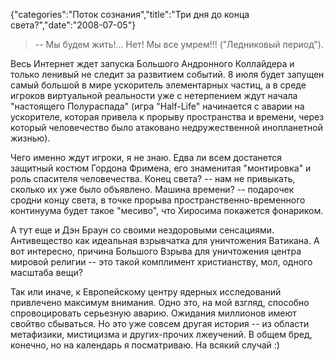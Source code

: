 {"categories":"Поток сознания","title":"Три дня до конца света?","date":"2008-07-05"}

> \-- Мы будем жить!... Нет! Мы все умрем!!! ("Ледниковый период").

Весь Интернет ждет запуска Большого Андронного Коллайдера и только ленивый не следит за развитием событий. 8 июля будет запущен самый большой в мире ускоритель элементарных частиц, а в среде игроков виртуальной реальности уже с нетерпением ждут начала "настоящего Полураспада" (игра "Half-Life" начинается с аварии на ускорителе, которая привела к прорыву пространства и времени, через который человечество было атаковано недружественной инопланетной жизнью).

Чего именно ждут игроки, я не знаю. Едва ли всем достанется защитный костюм Гордона Фримена, его знаменитая "монтировка" и роль спасителя человечества. Конец света? -- нам не привыкать, сколько их уже было объявлено. Машина времени? -- подарочек сродни концу света, в точке прорыва пространственно-временного континуума будет такое "месиво", что Хиросима покажется фонариком.

А тут еще и Дэн Браун со своими нездоровыми сенсациями. Антивещество как идеальная взрывчатка для уничтожения Ватикана. А вот интересно, причина Большого Взрыва для уничтожения центра мировой религии -- это такой комплимент христианству, мол, одного масштаба вещи?

Так или иначе, к Европейскому центру ядерных исследований привлечено максимум внимания. Одно это, на мой взгляд, способно спровоцировать серьезную аварию. Ожидания миллионов имеют свойтво сбываться. Но это уже совсем другая история -- из области метафизики, мистицизма и других-прочих лжеучений. В общем бред, конечно, но на календарь я посматриваю. На всякий случай :)

